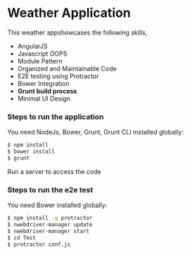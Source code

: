 # Weather Application

This weather appshowcases the following skills,

  - AngularJS
  - Javascript OOPS
  - Module Pattern
  - Organized and Maintainable Code
  - E2E testing using Protractor
  - Bower Integration
  - **Grunt build process**
  - Minimal UI Design

### Steps to run the application
You need NodeJs, Bower, Grunt, Grunt CLI installed globally:
```sh
$ npm install
$ bower install
$ grunt
```
Run a server to access the code

### Steps to run the e2e test
You need Bower installed globally:
```sh
$ npm install -g protractor
$ nwebdriver-manager update
$ nwebdriver-manager start
$ cd Test
$ protractor conf.js
```
